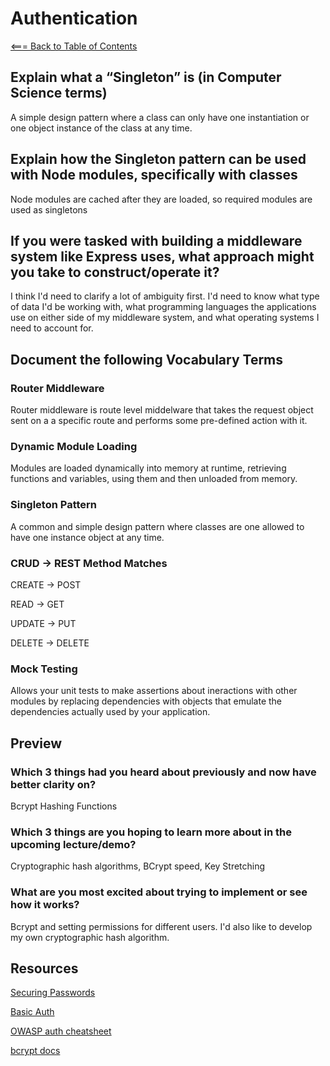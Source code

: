 # Authentication

[<=== Back to Table of Contents](https://peterjast.github.io/reading-notes/)

## Explain what a “Singleton” is (in Computer Science terms)

A simple design pattern where a class can only have one instantiation or one object instance of the class at any time.

## Explain how the Singleton pattern can be used with Node modules, specifically with classes

Node modules are cached after they are loaded, so required modules are used as singletons

## If you were tasked with building a middleware system like Express uses, what approach might you take to construct/operate it?

I think I'd need to clarify a lot of ambiguity first. I'd need to know what type of data I'd be working with, what programming languages the applications use on either side of my middleware system, and what operating systems I need to account for.

## Document the following Vocabulary Terms

### Router Middleware

Router middleware is route level middelware that takes the request object sent on a a specific route and performs some pre-defined action with it.

### Dynamic Module Loading

Modules are loaded dynamically into memory at runtime, retrieving functions and variables, using them and then unloaded from memory.

### Singleton Pattern

A common and simple design pattern where classes are one allowed to have one instance object at any time.

### CRUD -> REST Method Matches

CREATE -> POST

READ -> GET

UPDATE -> PUT

DELETE -> DELETE

### Mock Testing

Allows your unit tests to make assertions about ineractions with other modules by replacing dependencies with objects that emulate the dependencies actually used by your application.

## Preview

### Which 3 things had you heard about previously and now have better clarity on?

Bcrypt Hashing Functions

### Which 3 things are you hoping to learn more about in the upcoming lecture/demo?

Cryptographic hash algorithms, BCrypt speed, Key Stretching

### What are you most excited about trying to implement or see how it works?

Bcrypt and setting permissions for different users. I'd also like to develop my own cryptographic hash algorithm.

## Resources

[Securing Passwords](https://thehackernews.com/2014/04/securing-passwords-with-bcrypt-hashing.html)

[Basic Auth](https://en.wikipedia.org/wiki/Basic_access_authentication)

[OWASP auth cheatsheet](https://www.owasp.org/index.php/Authentication_Cheat_Sheet)

[bcrypt docs](https://www.npmjs.com/package/bcrypt)
